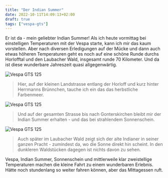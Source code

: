```yaml
---
title: "Der Indian Summer"
date: 2022-10-11T14:09:13+02:00
draft: true
tags: ["vespa-gts"]
---
```

Er ist da - mein geliebter Indian Summer! Als ich heute vormittag bei 
einstelligen Temperaturen mit der Vespa starte, kann ich mir das kaum 
vorstellen. Aber nach diversen Erledigungen auf der Mücke und dann auch 
etwas höheren Temperaturen geht es noch auf eine schöne Runde durchs 
Horlofftal und den Laubacher Wald, insgesamt runde 70 Kilometer. Und da 
ist diese wunderbare Jahreszeit quasi allgegenwärtig.

![Vespa GTS 125](../10-11-p01.jpg)
> Hier, auf der kleinen Landstrasse entlang der Horloff und kurz hinter 
Herrmanns Brünnchen, tauche ich ein das das herbstliche Farbenmeer.

![Vespa GTS 125](../10-11-p02.jpg)
> Und auf der gesamten Strasse bis nach Gonterskirchen bleibt mir der 
Indian Summer erhalten - und das bei strahlendem Sonnenschein.

![Vespa GTS 125](../10-11-p03.jpg)
> Auch später im Laubacher Wald zeigt sich der alte Indianer in seiner 
ganzen Pracht - zumindest da, wo die Sonne direkt hin scheint. In den 
dunkleren Waldstücken dagegen ist nichts davon zu sehen.

Vespa, Indian Summer, Sonnenschein und mittlerweile klar zweistellige 
Temperaturen machen die kleine Fahrt zu einem wunderbaren Erlebnis. 
Hätte noch stundenlang so weiter fahren können, aber das Mittagessen 
ruft.
